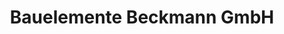 ---
title: "Bauelemente Beckmann GmbH"
url: /gross-schweinbarth/bauelemente-beckmann-gmbh/
shop: Jalousien
---